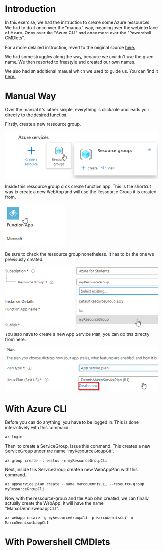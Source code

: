 # Introduction
In this exercise, we had the instruction to create some Azure ressources.
We had to do it once over the "manual" way, meaning over the webinterface of Azure.
Once over the "Azure CLI" and once more over the "Powershell CMDlets".

For a more detailed instruction, revert to the original source [here.](https://gitlab.com/ch-tbz-wb/Stud/azure/-/blob/main/2_Unterrichtsressourcen/Auftraege/Ressource%20erstellen.md) 

We had some struggles along the way, because we couldn't use the given name. We then resorted to freestyle and created our own names.

We also had an additional manual which we used to guide us.
You can find it [here.](https://mattruma.com/cheat-sheet-azure-cli/)

# Manual Way

Over the manual it's rather simple, everything is clickable and leads you directly to the desired function.

Firstly, create a new ressource group.

![create_ressource_group](https://raw.githubusercontent.com/Euthal02/ITCNE23/main/ressources/pictures/ressource_creation/create_ressource_group.png)

Inside this ressource group click create function app.
This is the shortcut way to create a new WebApp and will use the Ressource Group it is created from.

![create_function_app_inside_ressource_group](https://raw.githubusercontent.com/Euthal02/ITCNE23/main/ressources/pictures/ressource_creation/create_function_app_inside_ressource_group.png)

Be sure to check the ressource group nonetheless.
It has to be the one we previously created.

![select_correct_ressource_group](https://raw.githubusercontent.com/Euthal02/ITCNE23/main/ressources/pictures/ressource_creation/select_correct_ressource_group.png)

You also have to create a new App Service Plan, you can do this directly from here.

![create_new_app_service_plan](https://raw.githubusercontent.com/Euthal02/ITCNE23/main/ressources/pictures/ressource_creation/create_new_app_service_plan.png)

# With Azure CLI

Before you can do anything, you have to be logged in.
This is done interactively with this command:

    az login

Then, to create a ServiceGroup, issue this command. This creates a new ServiceGroup under the name "myResourceGroupCli".

    az group create -l eastus -n myResourceGroupCli

Next, inside this ServiceGroup create a new WebAppPlan with this command.

    az appservice plan create --name MarcoDennisCLI --resource-group myResourceGroupCli

Now, with the ressource-group and the App plan created, we can finally actually create the WebApp. It will have the name "MarcoDenniswebappCLI".

    az webapp create -g myResourceGroupCli -p MarcoDennisCLI -n MarcoDenniswebappCLI

# With Powershell CMDlets



